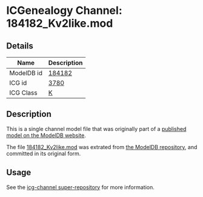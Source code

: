 # ICGenealogy Channel: 184182\_Kv2like.mod

## Details

Name | Description
---- | -----------
ModelDB id | [184182](http://senselab.med.yale.edu/ModelDB/ShowModel.cshtml?model=184182)
ICG id | [3780](http://icg.neurotheory.ox.ac.uk/channels/1/3780)
ICG Class | [K](http://icg.neurotheory.ox.ac.uk/channels/1)

## Description

This is a single channel model file that was originally part of a [published model on the ModelDB website](http://senselab.med.yale.edu/mModelDB/ShowModel.cshtml?model=184182).

The file [184182\_Kv2like.mod](184182_Kv2like.mod) was extrated from [the ModelDB repository](http://senselab.med.yale.edu/ModelDB/ShowModel.cshtml?model=184182), and committed in its original form.

## Usage

See the [icg-channel super-repository](https://github.com/icgenealogy/icg-channels) for more information.